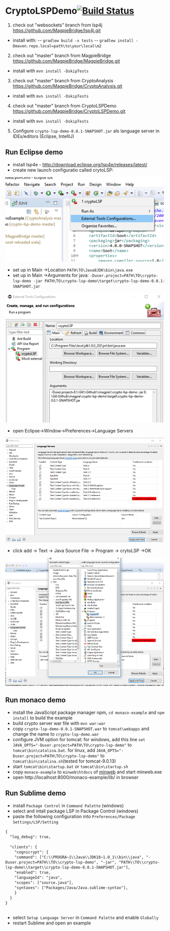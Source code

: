 # CryptoLSPDemo[![Build Status](https://travis-ci.com/MagpieBridge/CryptoLSPDemo.svg?branch=master)](https://travis-ci.com/MagpieBridge/CryptoLSPDemo)
1. check out "websockets" branch from lsp4j https://github.com/MagpieBridge/lsp4j.git
- install with: 
	-- ``gradlew build -x tests``
	-- ``gradlew install -Dmaven.repo.local=path\to\your\local\m2``
2. check out "master" branch from MagpieBridge https://github.com/MagpieBridge/MagpieBridge.git
- install with ``mvn install -DskipTests`` 
3. check out "master" branch from CryptoAnalysis https://github.com/MagpieBridge/CryptoAnalysis.git
- install with  ``mvn install -DskipTests`` 
4. check out "master" branch from CryptoLSPDemo https://github.com/MagpieBridge/CryptoLSPDemo.git
- install with ``mvn install -DskipTests`` 
5. Configure ``crypto-lsp-demo-0.0.1-SNAPSHOT.jar`` als language server in IDEs/editors (Eclipse, IntellIJ)

## Run Eclipse demo
- install lsp4e - http://download.eclipse.org/lsp4e/releases/latest/ 
- create new launch configuratio called crytoLSP: 

<img src="https://github.com/MagpieBridge/CryptoLSPDemo/blob/master/doc/eclipseconfig0.PNG" width="500">

- set up in Main ->Location ``PATH\TO\Java8JDK\bin\java.exe``
- set up in Main ->Arguments for java: 
``-Duser.project=PATH\TO\crypto-lsp-demo -jar PATH\TO\crypto-lsp-demo\target\crypto-lsp-demo-0.0.1-SNAPSHOT.jar``

<img src="https://github.com/MagpieBridge/CryptoLSPDemo/blob/master/doc/eclipseconfig.PNG" width="500">

- open Eclipse->Window->Preferences->Language Servers

<img src="https://github.com/MagpieBridge/CryptoLSPDemo/blob/master/doc/setupLS0.PNG" width="500">

- click add -> Text -> Java Source File -> Program -> crytoLSP ->OK

<img src="https://github.com/MagpieBridge/CryptoLSPDemo/blob/master/doc/setupLS1.PNG" width="500">


## Run monaco demo
- install the JavaScript package manager npm, ``cd monaco-example`` and ``npm install`` to build the example  
- build crypto server war file with ``mvn war:war``
- copy ``crypto-lsp-demo-0.0.1-SNAPSHOT.war`` to ``tomcat\webapps`` and change the name to ``crypto-lsp-demo.war`` 
- configure JVM option for tomcat: for windows, add this line ``set JAVA_OPTS="-Duser.project=PATH\TO\crypto-lsp-demo"`` to ``tomcat\bin\catalina.bat``.
for linux, add ``JAVA_OPTS="-Duser.project=PATH\TO\crypto-lsp-demo"`` to ``tomcat\bin\catalina.sh``(tested for tomcat-9.0.13)
- start ``tomcat\bin\startup.bat`` or ``tomcat\bin\startup.sh``
- copy ``monaco-example`` to ``minweb\htdocs`` of [minweb](https://sourceforge.net/projects/miniweb/) and start minweb.exe
- open http://localhost:8000/monaco-example/lib/ in browser

## Run Sublime demo
- install ``Package Control`` in ``Command Palette`` (windows)
- select and intall package LSP in Package Control (windows)
- paste the following configuration into ``Preferences/Package Settings/LSP/Setting`` 
	
```
{
  "log_debug": true,

  "clients": {
    "cognicrypt": {
    "command": ["C:\\PROGRA~1\\Java\\JDK18~1.0_1\\bin\\java", "-Duser.project=PATH\\TO\\crypto-lsp-demo", "-jar", "PATH\\TO\\crypto-lsp-demo\\target\\crypto-lsp-demo-0.0.1-SNAPSHOT.jar"], 
    "enabled": true,
    "languageId": "java",
    "scopes": ["source.java"],
    "syntaxes": ["Packages/Java/Java.sublime-syntax"], 
    }
  }
}
	
```

- select ``Setup Language Server`` in ``Command Palette`` and enable ``Globally``
- restart Sublime and open an example 



